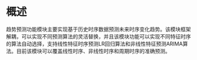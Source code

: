 # 概述<a name="ZH-CN_TOPIC_0000001240671135"></a>

趋势预测功能模块主要实现基于历史时序数据预测未来时序变化趋势。该模块框架解耦，可以实现不同预测算法的灵活替换，并且该模块功能可以实现不同特征时序的算法自动选择，支持线性特征时序预测LR回归算法和非线性特征预测ARIMA算法。目前该模块可以覆盖线性时序、非线性时序和周期时序的准确预测。

